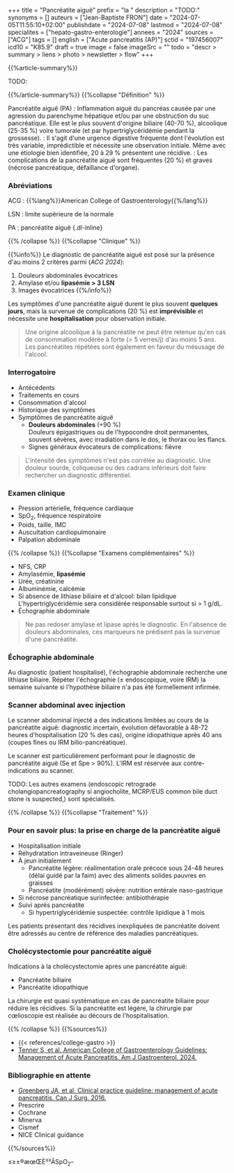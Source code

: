 +++
title = "Pancréatite aiguë"
prefix = "la "
description = "TODO:"
synonyms = []
auteurs = ["Jean-Baptiste FRON"]
date = "2024-07-05T11:55:10+02:00"
publishdate = "2024-07-08"
lastmod = "2024-07-08"
specialites = ["hepato-gastro-enterologie"]
annees = "2024"
sources = ["ACG"]
tags = []
english = ["Acute pancreatitis (AP)"]
sctid = "197456007"
icd10 = "K85.9"
draft = true
image = false
imageSrc = ""
todo = "descr > summary > liens > photo > newsletter > flow"
+++

{{%article-summary%}}

TODO:

{{%/article-summary%}}
{{%collapse "Définition" %}}

Pancréatite aiguë (PA)
: Inflammation aiguë du pancréas causée par une agression du parenchyme hépatique et/ou par une obstruction du suc pancréatique. Elle est le plus souvent d'origine biliaire (40-70 %), alcoolique (25-35 %) voire tumorale (et par hypertriglycéridémie pendant la grossesse).
: Il s'agit d'une urgence digestive fréquente dont l'évolution est très variable, imprédictible et nécessite une observation initiale. Même avec une étiologie bien identifiée, 20 à 29 % présentent une récidive.
: Les complications de la pancréatite aiguë sont fréquentes (20 %) et graves (nécrose pancréatique, défaillance d'organe).

### Abréviations

ACG
: {{%lang%}}American College of Gastroenterology{{%/lang%}}

LSN
: limite supérieure de la normale

PA
: pancréatite aiguë
{.dl-inline}

{{% /collapse %}}
{{%collapse "Clinique" %}}

{{%info%}}
Le diagnostic de pancréatite aiguë est posé sur la présence d'au moins 2 critères parmi (*ACG 2024*):

1. Douleurs abdominales évocatrices
2. Amylase et/ou **lipasémie > 3 LSN**
3. Images évocatrices
{{%/info%}}

Les symptômes d'une pancréatite aiguë durent le plus souvent **quelques jours**, mais la survenue de complications (20 %) est **imprévisible** et nécessite une **hospitalisation** pour observation initiale.

> Une origine alcoolique à la pancréatite ne peut être retenue qu'en cas de consommation modérée à forte (> 5 verres/j) d'au moins 5 ans. Les pancréatites répétées sont également en faveur du mésusage de l'alcool.

### Interrogatoire

- Antécédents
- Traitements en cours
- Consommation d'alcool
- Historique des symptômes
- Symptômes de pancréatite aiguë
  - **Douleurs abdominales** (+90 %)  
    Douleurs épigastriques ou de l'hypocondre droit permanentes, souvent sévères, avec irradiation dans le dos, le thorax ou les flancs.
  - Signes généraux évocateurs de complications: fièvre

> L'intensité des symptômes n'est pas corrélée au diagnostic. Une douleur sourde, coliqueuse ou des cadrans inférieurs doit faire rechercher un diagnostic différentiel.

### Examen clinique

- Pression artérielle, fréquence cardiaque
- SpO<sub>2</sub>, fréquence respiratoire
- Poids, taille, IMC
- Auscultation cardiopulmonaire
- Palpation abdominale

{{% /collapse %}}
{{%collapse "Examens complémentaires" %}}

- NFS, CRP
- Amylasémie, **lipasémie**
- Urée, créatinine
- Albuminémie, calcémie
- Si absence de lithiase biliaire et d'alcool: bilan lipidique  
  L'hypertriglycéridémie sera considérée responsable surtout si > 1 g/dL.
- Échographie abdominale

> Ne pas redoser amylase et lipase après le diagnostic. En l'absence de douleurs abdominales, ces marqueurs ne prédisent pas la survenue d'une pancréatite.

### Échographie abdominale

Au diagnostic (patient hospitalisé), l'échographie abdominale recherche une lithiase biliaire. Répéter l'échographie (± endoscopique, voire IRM) la semaine suivante si l'hypothèse biliaire n'a pas été formellement infirmée.

### Scanner abdominal avec injection

Le scanner abdominal injecté a des indications limitées au cours de la pancréatite aiguë: diagnostic incertain, évolution défavorable à 48-72 heures d'hospitalisation (20 % des cas), origine idiopathique après 40 ans (coupes fines ou IRM bilio-pancréatique).

Le scanner est particulièrement performant pour le diagnostic de pancréatite aiguë (Se et Spe > 90%). L'IRM est réservée aux contre-indications au scanner.

TODO: Les autres examens (endoscopic retrograde cholangiopancreatography si angiocholite, MCRP/EUS  common bile duct stone is suspected,) sont spécialisés.

{{% /collapse %}}
{{%collapse "Traitement" %}}

### Pour en savoir plus: la prise en charge de la pancréatite aiguë

- Hospitalisation initiale
- Réhydratation intraveineuse (Ringer)
- À jeun initialement
  - Pancréatite légère: réalimentation orale précoce sous 24-48 heures (délai guidé par la faim) avec des aliments solides pauvres en graisses
  - Pancréatite (modérément) sévère: nutrition entérale naso-gastrique
- Si nécrose pancréatique surinfectée: antibiothérapie
- Suivi après pancréatite
  - Si hypertriglycéridémie suspectée: contrôle lipidique à 1 mois

Les patients présentant des récidives inexpliquées de pancréatite doivent être adressés au centre de référence des maladies pancréatiques.

### Cholécystectomie pour pancréatite aiguë

Indications à la cholécystectomie après une pancréatite aiguë:

- Pancréatite biliaire
- Pancréatite idiopathique

La chirurgie est quasi systématique en cas de pancréatite biliaire pour réduire les récidives. Si la pancréatite est légère, la chirurgie par cœlioscopie est réalisée au décours de l'hospitalisation.

{{% /collapse %}}
{{%sources%}}

- {{< references/college-gastro >}}
- [Tenner S, et al. American College of Gastroenterology Guidelines: Management of Acute Pancreatitis. Am J Gastroenterol. 2024.](https://journals.lww.com/ajg/fulltext/2024/03000/american_college_of_gastroenterology_guidelines_.14.aspx)

### Bibliographie en attente

- [Greenberg JA, et al. Clinical practice guideline: management of acute pancreatitis. Can J Surg. 2016.](https://www.ncbi.nlm.nih.gov/pmc/articles/pmid/27007094/)
- Prescrire
- Cochrane
- Minerva
- Cismef
- NICE Clinical guidance

{{%/sources%}}

≤≥±®æœŒÈ²³ÂSpO<sub>2</sub>–
